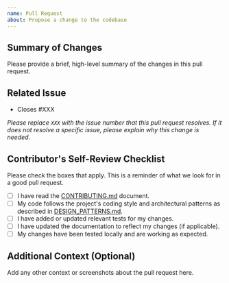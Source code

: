 ```yaml
---
name: Pull Request
about: Propose a change to the codebase
---
```


## Summary of Changes

Please provide a brief, high-level summary of the changes in this pull request.

## Related Issue

- Closes #XXX

*Please replace `XXX` with the issue number that this pull request resolves. If it does not resolve a specific issue, please explain why this change is needed.*

## Contributor's Self-Review Checklist

Please check the boxes that apply. This is a reminder of what we look for in a good pull request.

- [ ] I have read the [CONTRIBUTING.md](https://github.com/Xerus-ai/xerus/blob/main/CONTRIBUTING.md) document.
- [ ] My code follows the project's coding style and architectural patterns as described in [DESIGN_PATTERNS.md](https://github.com/Xerus-ai/xerus/blob/main/docs/DESIGN_PATTERNS.md).
- [ ] I have added or updated relevant tests for my changes.
- [ ] I have updated the documentation to reflect my changes (if applicable).
- [ ] My changes have been tested locally and are working as expected.

## Additional Context (Optional)

Add any other context or screenshots about the pull request here. 